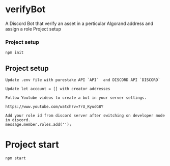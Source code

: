 # verifyBot
A Discord Bot that verify an asset in a perticular Algorand address and assign a role
Project setup

### Project setup
```
npm init
```
## Project setup
```
Update .env file with purestake API `API`  and DISCORD API `DISCORD`
```
```
Update let account = [] with creator addresses
```
```
Follow Youtube videos to create a bot in your server settings.

https://www.youtube.com/watch?v=7rU_KyudGBY
```
```
Add your role id from discord server after switching on developer mode in discord.
message.member.roles.add('');

```

# Project start
```
npm start
```

